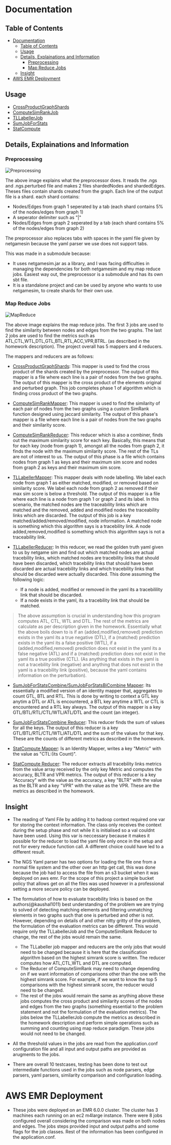 # Documentation

## Table of Contents

- [Documentation](#documentation)
  - [Table of Contents](#table-of-contents)
  - [Usage](#usage)
  - [Details, Explainations and Information](#details-explainations-and-information)
    - [Preprocessing](#preprocessing)
    - [Map Reduce Jobs](#map-reduce-jobs)
  - [Insight](#insight)
- [AWS EMR Deployment](#aws-emr-deployment)

## Usage

- [CrossProductGraphShards](./CrossProductGraphShards.md)
- [ComputeSimRankJob](./ComputeSimRankJob.md)
- [TLLabellerJob](./TLLabellerJob.md)
- [SumJobForStats](./SumJobForStats.md)
- [StatCompute](./StatCompute.md)

## Details, Explainations and Information

### Preprocessing

![Preprocessing](../assets/PreprocDoc.png)

The above image explains what the preprocessor does. It reads the .ngs and .ngs.perturbed file and makes 2 files shardedNodes and shardedEdges. Theses files contain shards created from the graph. Each line of the output file is a shard. each shard contains: 
- Nodes/Edges from graph 1 seperated by a tab (each shard contains 5% of the nodes/edges from graph 1)
- A seperator delimiter such as "|"
- Nodes/Edges from graph 2 seperated by a tab (each shard contains 5% of the nodes/edges from graph 2)

The preprocessor also replaces tabs with spaces in the yaml file given by netgamesin because the yaml parser we use does not support tabs.

This was made in a submodule because:
- It uses netgamesim.jar as a library, and I was facing difficulties in managing the dependencies for both netgamesim and my map reduce jobs. Easiest way out, the preprocessor is a submodule and has its own sbt file.
- It is a standalone project and can be used by anyone who wants to use netgamesim, to create shards for their own use.

### Map Reduce Jobs

![MapReduce](../assets/MRDoc.png)

The above image explains the map reduce jobs. The first 3 jobs are used to find the similarity between nodes and edges from the two graphs. The last 2 jobs are used to find the metrics such as ATL,CTL,WTL,DTL,GTL,BTL,RTL,ACC,VPR,BTRL. (as described in the homework description). The project overall has 5 mappers and 4 reducers.

The mappers and reducers are as follows:

- [CrossProductGraphShards](./CrossProductGraphShards.md): This mapper is used to find the cross product of the shards created by the preprocessor. The output of this mapper is a file where each line is a pair of nodes from the two graphs. The output of this mapper is the cross product of the elements original and perturbed graph. This job completes phase 1 of algorithm which is finding cross product of the two graphs.

- [ComputeSimRankMapper](./ComputeSimRankJob.md): This mapper is used to find the similarity of each pair of nodes from the two graphs using a custom SimRank function designed using jaccard similarity. The output of this phase's mapper is a file where each line is a pair of nodes from the two graphs and their similarity score. 

- [ComputeSimRankReducer](./ComputeSimRankJob.md): This reducer which is also a combiner, finds out the maximum similarity score for each key. Basically, this means that for each key (node from graph 1), amongst all the nodes from graph 2, it finds the node with the maximum similarity score. The rest of the TLs are not of interest to us. The output of this phase is a file which contains nodes from graph 1 as keys and their maximum sim score and nodes from graph 2 as keys and their maximum sim score.

- [TLLabellerMapper](./TLLabellerJob.md): This mapper deals with node labelling. We label each node from graph 1 as either matched, modified, or removed based on similarity score. We label each node from graph 2 as removed if their max sim score is below a threshold. The output of this mapper is a file where each line is a node from graph 1 or graph 2 and its label. In this scenario, the matched nodes are the traceability links which are matched and the removed, added and modified nodes the traceability links which are discarded. The output of this job is a key matched/added/removed/modified, node information. A matched node is something which this algorithm says is a tracebility link. A node added,removed,modified is something which this algorithm says is not a traceability link.

- [TLLabellerReducer](./TLLabellerJob.md): In this reducer, we read the golden truth yaml given to us by netgame sim and find out which matched nodes are actual tracebility links, which matched nodes are tracebility links that should have been discarded, which tracebility links that should have been discarded are actual tracebility links and which tracebility links that should be discarded were actually discarded. This done assuming the following logic:
  - If a node is added, modified or removed in the yaml its a tracebilility link that should be discarded.
  - If a node exists in the yaml, its a tracebility link that should be matched.

> The above assumption is crucial in understanding how this program computes ATL, CTL, WTL and DTL. The rest of the metrics are calculate as per description given in the homework. Essentially what the above boils down to is if an (added,modified,removed) prediction exists in the yaml its a true negative (DTL), if a (matched) prediction exists in the yaml its a false positive (WTL), if a (added,modified,removed) prediction does not exist in the yaml its a false negative (ATL) and if a (matched) prediction does not exist in the yaml its a true positive (CTL). (As anything that exists in the yaml is not a tracebility link (negative) and anything that does not exist in the yaml is a tracebility link (positive), because the yaml contains information on the perturbation).

- [SumJobForStatsCombine/SumJobForStatsBiCombine Mapper](./SumJobForStats.md): Its essentially a modified version of an identity mapper that, aggregates to count GTL, BTL and RTL. This is done by writing to context a GTL key anytim a DTL or ATL is encountered, a BTL key anytime a WTL or CTL is encountered and a RTL key always. The output of this mapper is a key GTL/BTL/RTL/CTL/WTL/ATL/DTL and the count (an integer).

- [SumJobForStatsCombine Reducer](./SumJobForStats.md): This reducer finds the sum of values for all the keys. The output of this reducer is a key GTL/BTL/RTL/CTL/WTL/ATL/DTL and the sum of the values for that key. These are the counts of different metrics as described in the homework.

- [StatCompute Mapper](./StatCompute.md): Is an Identity Mapper, writes a key "Metric" with the value as "CTL:(its Count)".

- [StatCompute Reducer](./StatCompute.md): The reducer extracts all tracebility links metrics from the value array received by the only key Metric and computes the accuracy, BLTR and VPR metrics. The output of this reducer is a key "Accuracy" with the value as the accuracy, a key "BLTR" with the value as the BLTR and a key "VPR" with the value as the VPR. These are the metrics as described in the homework.

## Insight 

- The reading of Yaml File by adding it to hadoop context required one var for storing the context information. The class only receives the context during the setup phase and not while it is initialised so a val couldnt have been used. Using this var is neccessary because it makes it possible for the reducer to load the yaml file only once in the setup and not for every reduce function call. A different choice could have led to a different result. 

- The NGS Yaml parser has two options for loading the file one from a normal file system and the other over an http get call, this was done because the job had to access the file from an s3 bucket when it was deployed on aws emr. For the scope of this project a simple bucket policy that allows get on all the files was used however in a professional setting a more secure policy can be deployed.

- The formulation of how to evaluate tracebility links is based on the authors(@kaushal1011) best understanding of the problem we are trying to solved of detecting matching elements and filtering unmatching elements in two graphs such that one is perturbed and other is not. However, depending on details of and other nitty gritty of the problem, the formulation of the evaluation metrics can be different. This would require only the TLLabellerJob and the ComputeSimRank Reducer to change, the rest of the jobs would remain the same.
  - The TLLabeller job mapper and reducers are the only jobs that would need to be changed because it is here that the classification algorithm based on the highest simrank score is written. The reducer computes how ATL,CTL,WTL and DTL are computed.
  - The Reducer of ComputeSimRank may need to change depending on if we want information of comparisons other than the one with the highest simrank score. For example, if we want to know the top 5 comparisons with the highest simrank score, the reducer would need to be changed.
  - The rest of the jobs would remain the same as anything above these jobs computes the cross product and similarity scores of the nodes and edges from the two graphs (something essential to the problem statement and not the formulation of the evaluation metrics). The jobs below the TLLabellerJob compute the metrics as described in the homework description and perform simple operations such as summing and counting using map reduce paradigm. These jobs would not need to be changed.
- All the threshold values in the jobs are read from the application.conf configuration file and all input and output paths are provided as arugments to the jobs.
- There are overall 10 testcases, testing has been done to test out intermediate functions used in the jobs such as node parsers, edge parsers, yaml parsers, similarity comparison and configuration loading.

# AWS EMR Deployment

- These jobs were deployed on an EMR 6.0.0 cluster. The cluster has 3 machines each running on an ec2 m4large instance. There were 8 jobs configured overall considering the comparison was made on both nodes and edges. The jobs steps provided input and output paths and some flags for the job classes. Rest of the information has been configured in the application.conf.

